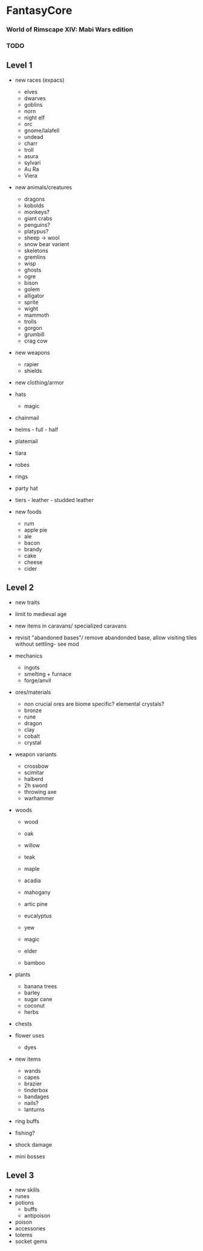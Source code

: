 # FantasyCore

### World of Rimscape XIV: Mabi Wars edition

### TODO ###

  ## Level 1 ##
  - new races (expacs)
    - elves
    - dwarves
    - goblins
    - norn
    - night elf
    - orc
    - gnome/lalafell
    - undead
    - charr
    - troll
    - asura
    - sylvari
    - Au Ra
    - Viera
    
  
  - new animals/creatures
    - dragons
    - kobolds
    - monkeys?
    - giant crabs
    - penguins?
    - platypus?
    - sheep -> wool
    - snow bear varient
    - skeletons
    - gremlins
    - wisp
    - ghosts
    - ogre
    - bison
    - golem
    - alligator
    - sprite
    - wight
    - mammoth
    - trolls
    - gorgon
    - grumbill
    - crag cow
    
  - new weapons
    - rapier
    - shields
  
  - new clothing/armor
   - hats
     - magic
   - chainmail
   - helms
    - full
    - half
   - platemail
   - tiara
   - robes
   - rings
   - party hat
    
   - tiers
    - leather
    - studded leather
    
      
  - new foods
    - rum
    - apple pie
    - ale
    - bacon
    - brandy
    - cake
    - cheese
    - cider
    
  
  ## Level 2 ##
  - new traits
  
  - limit to medieval age
  
  - new items in caravans/ specialized caravans
  - revisit "abandoned bases"/ remove abandonded base, allow visiting tiles without settling- see mod 
  
  - mechanics
    - ingots
    - smelting + furnace
    - forge/anvil
  
  - ores/materials
    - non crucial ores are biome specific? elemental crystals?
    - bronze
    - rune
    - dragon
    - clay
    - cobalt
    - crystal
    
  - weapon variants
    - crossbow
    - scimitar
    - halberd
    - 2h sword
    - throwing axe
    - warhammer
    
  - woods
    - wood
    - oak
    - willow
    - teak
    - maple
    - acadia
    - mahogany
    - artic pine
    - eucalyptus
    - yew
    - magic
    - elder
      
    - bamboo
      
  - plants
    - banana trees
    - barley
    - sugar cane
    - coconut
    - herbs
  
  - chests
  
  - flower uses
    - dyes
  
  - new items
    - wands
    - capes
    - brazier
    - tinderbox
    - bandages
    - nails?
    - lanturns
  
  - ring buffs
  
  - fishing?
  
  - shock damage
  
  - mini bosses
  
  
  ## Level 3 ##
  - new skills
  - runes
  - potions
    - buffs
    - antipoison
  - poison
  - accessories
  - totems
  - socket gems
